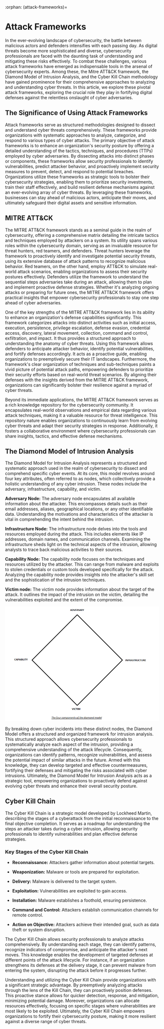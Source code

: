 :orphan:
(attack-frameworks)=

# Attack Frameworks

In the ever-evolving landscape of cybersecurity, the battle between malicious actors and defenders intensifies with each passing day. As digital threats become more sophisticated and diverse, cybersecurity professionals are faced with the daunting task of understanding and mitigating these risks effectively. To combat these challenges, various attack frameworks have emerged as indispensable tools in the arsenal of cybersecurity experts. Among these, the Mitre ATT&CK framework, the Diamond Model of Intrusion Analysis, and the Cyber Kill Chain methodology have gained prominence for their comprehensive approaches to analyzing and understanding cyber threats. In this article, we explore these pivotal attack frameworks, exploring the crucial role they play in fortifying digital defenses against the relentless onslaught of cyber adversaries.

## The Significance of Using Attack Frameworks

Attack frameworks serve as structured methodologies designed to dissect and understand cyber threats comprehensively. These frameworks provide organizations with systematic approaches to analyze, categorize, and respond to various types of cyber attacks. The primary objective of attack frameworks is to enhance an organization's security posture by offering a detailed understanding of the tactics, techniques, and procedures (TTPs) employed by cyber adversaries. By dissecting attacks into distinct phases or components, these frameworks allow security professionals to identify vulnerabilities, predict attacker behavior, and proactively implement security measures to prevent, detect, and respond to potential breaches. Organizations utilize these frameworks as strategic tools to bolster their cybersecurity strategies, enabling them to prioritize security investments, train their staff effectively, and build resilient defense mechanisms against an ever-evolving array of cyber threats. By leveraging these frameworks, businesses can stay ahead of malicious actors, anticipate their moves, and ultimately safeguard their digital assets and sensitive information.

## MITRE ATT&CK

The MITRE ATT&CK framework stands as a seminal guide in the realm of cybersecurity, offering a comprehensive matrix detailing the intricate tactics and techniques employed by attackers on a system. Its utility spans various roles within the cybersecurity domain, serving as an invaluable resource for threat hunters, red teamers, and defenders. Threat hunters leverage the framework to proactively identify and investigate potential security threats, using its extensive database of attack patterns to recognize malicious behavior. Red teamers, on the other hand, employ ATT&CK to simulate real-world attack scenarios, enabling organizations to assess their security postures effectively. Defenders utilize the framework to understand the sequential steps adversaries take during an attack, allowing them to plan and implement proactive defense strategies. Whether it's analyzing ongoing attacks or preparing for future ones, the MITRE ATT&CK framework offers practical insights that empower cybersecurity professionals to stay one step ahead of cyber adversaries.

One of the key strengths of the MITRE ATT&CK framework lies in its ability to enhance an organization's defense capabilities significantly. This framework categorizes attacks into distinct activities such as initial access, execution, persistence, privilege escalation, defense evasion, credential access, discovery, lateral movement, collection, command and control, exfiltration, and impact. It thus provides a structured approach to understanding the anatomy of cyber threats. Using this framework allows defenders to anticipate attacker behavior, identify potential vulnerabilities, and fortify defenses accordingly. It acts as a proactive guide, enabling organizations to preemptively secure their IT landscapes. Furthermore, the framework's clear organization of techniques and sub-techniques paints a vivid picture of potential attack paths, empowering defenders to prioritize their security efforts based on real-world threat scenarios. By aligning their defenses with the insights derived from the MITRE ATT&CK framework, organizations can significantly bolster their resilience against a myriad of cyber threats.

Beyond its immediate applications, the MITRE ATT&CK framework serves as a rich knowledge repository for the cybersecurity community. It encapsulates real-world observations and empirical data regarding various attack techniques, making it a valuable resource for threat intelligence. This repository nature enables organizations to continuously learn from evolving cyber threats and adapt their security strategies in response. Additionally, it fosters a collaborative environment where cybersecurity professionals can share insights, tactics, and effective defense mechanisms.

## The Diamond Model of Intrusion Analysis

The Diamond Model for Intrusion Analysis represents a structured and systematic approach used in the realm of cybersecurity to dissect and comprehend specific cyber events. At its core, this model revolves around four key attributes, often referred to as nodes, which collectively provide a holistic understanding of any cyber intrusion. These nodes include the adversary, infrastructure, capability, and victim.

**Adversary Node:** The adversary node encapsulates all available information about the attacker. This encompasses details such as their email addresses, aliases, geographical locations, or any other identifiable data. Understanding the motivations and characteristics of the attacker is vital in comprehending the intent behind the intrusion. 

**Infrastructure Node:** The infrastructure node delves into the tools and resources employed during the attack. This includes elements like IP addresses, domain names, and communication channels. Examining the infrastructure sheds light on the technical aspects of the intrusion, allowing analysts to trace back malicious activities to their sources.

**Capability Node:** The capability node focuses on the techniques and resources utilized by the attacker. This can range from malware and exploits to stolen credentials or custom tools developed specifically for the attack. Analyzing the capability node provides insights into the attacker's skill set and the sophistication of the intrusion techniques. 

**Victim node:** The victim node provides information about the target of the attack. It outlines the impact of the intrusion on the victim, detailing the vulnerabilities exploited and the extent of the compromise.

![Diamond Model](./attack-frameworks/attack_frameworks_diamond_model.png)

By breaking down cyber incidents into these distinct nodes, the Diamond Model offers a structured and organized framework for intrusion analysis. This structured approach allows cybersecurity professionals to systematically analyze each aspect of the intrusion, providing a comprehensive understanding of the attack lifecycle. Consequently, organizations can identify patterns, recognize vulnerabilities, and assess the potential impact of similar attacks in the future. Armed with this knowledge, they can develop targeted and effective countermeasures, fortifying their defenses and mitigating the risks associated with cyber intrusions. Ultimately, the Diamond Model for Intrusion Analysis acts as a strategic tool, empowering organizations to proactively defend against evolving cyber threats and enhance their overall security posture.

## Cyber Kill Chain

The Cyber Kill Chain is a strategic model developed by Lockheed Martin, describing the stages of a cyberattack from the initial reconnaissance to the final objective completion. It serves as a roadmap for understanding the steps an attacker takes during a cyber intrusion, allowing security professionals to identify vulnerabilities and plan effective defense strategies.

### Key Stages of the Cyber Kill Chain

- **Reconnaissance:** Attackers gather information about potential targets.

- **Weaponization:** Malware or tools are prepared for exploitation.

- **Delivery:** Malware is delivered to the target system.

- **Exploitation:** Vulnerabilities are exploited to gain access.

- **Installation:** Malware establishes a foothold, ensuring persistence.

- **Command and Control:** Attackers establish communication channels for remote control.

- **Action on Objective:** Attackers achieve their intended goal, such as data theft or system disruption.

The Cyber Kill Chain allows security professionals to analyze attacks comprehensively. By understanding each stage, they can identify patterns, recognize indicators of compromise, and anticipate the attacker's next moves. This knowledge enables the development of targeted defenses at different points of the attack lifecycle. For instance, if an organization strengthens its defenses at the delivery stage, it can prevent malware from entering the system, disrupting the attack before it progresses further.

Understanding and utilizing the Cyber Kill Chain provide organizations with a significant strategic advantage. By preemptively analyzing attacks through the lens of the Kill Chain, they can proactively position defenses. This proactive stance allows for quicker detection, response, and mitigation, minimizing potential damage. Moreover, organizations can allocate resources effectively, focusing on specific stages where vulnerabilities are most likely to be exploited. Ultimately, the Cyber Kill Chain empowers organizations to fortify their cybersecurity posture, making it more resilient against a diverse range of cyber threats.